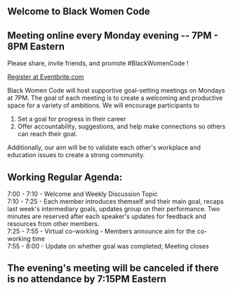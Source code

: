 ## Welcome to Black Women Code
## Meeting online every Monday evening -- 7PM - 8PM Eastern 

Please share, invite friends, and promote #BlackWomenCode !

 <a href="https://www.eventbrite.com/e/black-women-code-tickets-170363768618?aff=MainSite">Register at Eventbrite.com</a>
 
Black Women Code will host supportive goal-setting meetings on Mondays at 7PM. The goal of each meeting is to create a welcoming and productive space for a variety of ambitions. We will encourage participants to 
1. Set a goal for progress in their career 
2. Offer accountability, suggestions, and help make connections so others can reach their goal.

Additionally, our aim will be to validate each other's workplace and education issues to create a strong community.

## Working Regular Agenda:
7:00 - 7:10 - Welcome and Weekly Discussion Topic\
7:10 - 7:25 - Each member introduces themself and their main goal, recaps last week's intermediary goals, updates group on their performance. Two minutes are reserved after each speaker's updates for feedback and resources from other members.\
7:25 - 7:55 - Virtual co-working - Members announce aim for the co-working time\
7:55 - 8:00 - Update on whether goal was completed; Meeting closes

## The evening's meeting will be canceled if there is no attendance by 7:15PM Eastern

